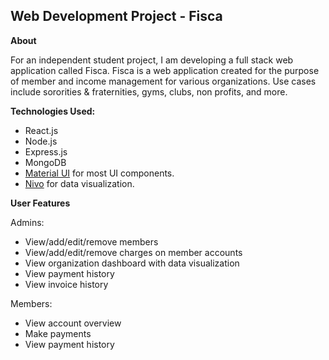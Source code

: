 ## Web Development Project - Fisca

**About**

For an independent student project, I am developing a full stack web application called Fisca. Fisca is a web application created for the purpose of member and income management for various organizations. Use cases include sororities & fraternities, gyms, clubs, non profits, and more.

**Technologies Used:**

- React.js
- Node.js
- Express.js
- MongoDB
- [Material UI](https://mui.com/) for most UI components.
- [Nivo](https://nivo.rocks/) for data visualization.

**User Features**

Admins:
- View/add/edit/remove members
- View/add/edit/remove charges on member accounts
- View organization dashboard with data visualization
- View payment history
- View invoice history

Members:
- View account overview
- Make payments
- View payment history
